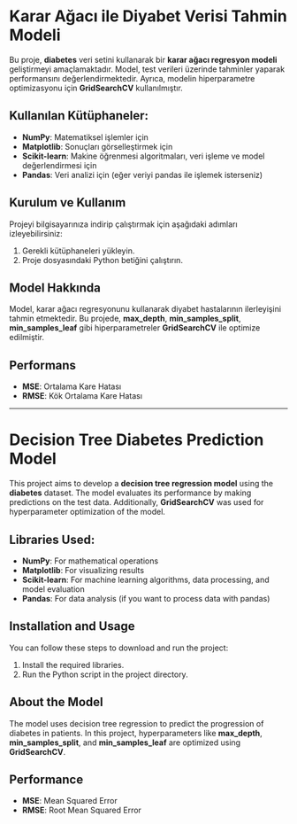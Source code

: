 

# Karar Ağacı ile Diyabet Verisi Tahmin Modeli

Bu proje, **diabetes** veri setini kullanarak bir **karar ağacı regresyon modeli** geliştirmeyi amaçlamaktadır. Model, test verileri üzerinde tahminler yaparak performansını değerlendirmektedir. Ayrıca, modelin hiperparametre optimizasyonu için **GridSearchCV** kullanılmıştır.

## Kullanılan Kütüphaneler:
- **NumPy**: Matematiksel işlemler için
- **Matplotlib**: Sonuçları görselleştirmek için
- **Scikit-learn**: Makine öğrenmesi algoritmaları, veri işleme ve model değerlendirmesi için
- **Pandas**: Veri analizi için (eğer veriyi pandas ile işlemek isterseniz)

## Kurulum ve Kullanım

Projeyi bilgisayarınıza indirip çalıştırmak için aşağıdaki adımları izleyebilirsiniz:

1. Gerekli kütüphaneleri yükleyin.
2. Proje dosyasındaki Python betiğini çalıştırın.

## Model Hakkında

Model, karar ağacı regresyonunu kullanarak diyabet hastalarının ilerleyişini tahmin etmektedir. Bu projede, **max_depth**, **min_samples_split**, **min_samples_leaf** gibi hiperparametreler **GridSearchCV** ile optimize edilmiştir.

## Performans
- **MSE**: Ortalama Kare Hatası
- **RMSE**: Kök Ortalama Kare Hatası
  
-----------------------------------------

# Decision Tree Diabetes Prediction Model

This project aims to develop a **decision tree regression model** using the **diabetes** dataset. The model evaluates its performance by making predictions on the test data. Additionally, **GridSearchCV** was used for hyperparameter optimization of the model.

## Libraries Used:
- **NumPy**: For mathematical operations
- **Matplotlib**: For visualizing results
- **Scikit-learn**: For machine learning algorithms, data processing, and model evaluation
- **Pandas**: For data analysis (if you want to process data with pandas)

## Installation and Usage

You can follow these steps to download and run the project:

1. Install the required libraries.
2. Run the Python script in the project directory.

## About the Model

The model uses decision tree regression to predict the progression of diabetes in patients. In this project, hyperparameters like **max_depth**, **min_samples_split**, and **min_samples_leaf** are optimized using **GridSearchCV**.

## Performance
- **MSE**: Mean Squared Error
- **RMSE**: Root Mean Squared Error

